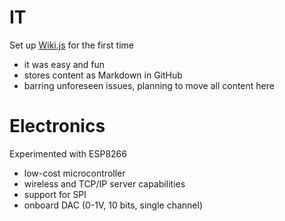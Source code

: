 <!-- TITLE: 2018w49 -->
<!-- SUBTITLE: BC's open notebook for the 49th week of 2018. -->

# IT
Set up [Wiki.js](/it/wikijs) for the first time
- it was easy and fun
- stores content as Markdown in GitHub
- barring unforeseen issues, planning to move all content here

# Electronics
Experimented with ESP8266
- low-cost microcontroller
- wireless and TCP/IP server capabilities
- support for SPI
- onboard DAC (0-1V, 10 bits, single channel)







